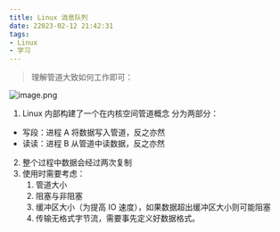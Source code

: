 ```yaml
---
title: Linux 消息队列
date: 22023-02-12 21:42:31
tags:
- Linux
- 学习
---
```


> 理解管道大致如何工作即可：

<!--more-->

![image.png](https://p9-juejin.byteimg.com/tos-cn-i-k3u1fbpfcp/c8f526cd54a846389baed2318e044c23~tplv-k3u1fbpfcp-watermark.image?)


1. Linux 内部构建了一个在内核空间管道概念
   分为两部分：
- 写段：进程 A 将数据写入管道，反之亦然
- 读读：进程 B 从管道中读数据，反之亦然


2. 整个过程中数据会经过两次复制
3. 使用时需要考虑：
   1. 管道大小
   2. 阻塞与非阻塞
   3. 缓冲区大小（为提高 IO 速度），如果数据超出缓冲区大小则可能阻塞
   4. 传输无格式字节流，需要事先定义好数据格式。
